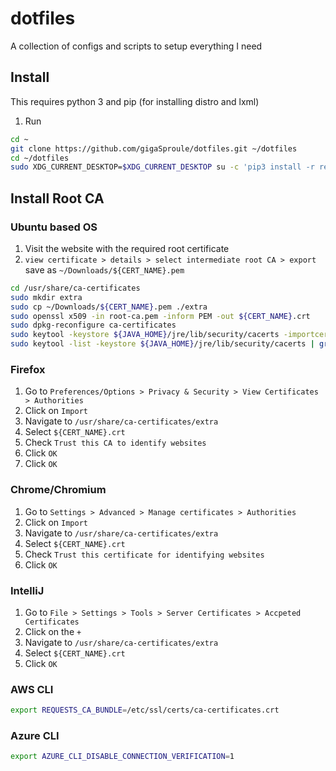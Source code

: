 # dotfiles
A collection of configs and scripts to setup everything I need

## Install
This requires python 3 and pip (for installing distro and lxml)

1. Run

  ```sh
  cd ~
  git clone https://github.com/gigaSproule/dotfiles.git ~/dotfiles
  cd ~/dotfiles
  sudo XDG_CURRENT_DESKTOP=$XDG_CURRENT_DESKTOP su -c 'pip3 install -r requirements.txt && ./install.py [-d | --development | -p | --personal | -s | --server | -v | --vm | -h | --help]'
  ```

## Install Root CA
### Ubuntu based OS
1. Visit the website with the required root certificate
2. `view certificate > details > select intermediate root CA > export` save as `~/Downloads/${CERT_NAME}.pem`

```bash
cd /usr/share/ca-certificates
sudo mkdir extra
sudo cp ~/Downloads/${CERT_NAME}.pem ./extra
sudo openssl x509 -in root-ca.pem -inform PEM -out ${CERT_NAME}.crt
sudo dpkg-reconfigure ca-certificates
sudo keytool -keystore ${JAVA_HOME}/jre/lib/security/cacerts -importcert -alias ${CERT_NAME} -file /usr/share/ca-certificates/extra/${CERT_NAME}.crt
sudo keytool -list -keystore ${JAVA_HOME}/jre/lib/security/cacerts | grep ${CERT_NAME} 
```

### Firefox
1. Go to `Preferences/Options > Privacy & Security > View Certificates > Authorities`
2. Click on `Import`
3. Navigate to `/usr/share/ca-certificates/extra`
4. Select `${CERT_NAME}.crt`
5. Check `Trust this CA to identify websites`
6. Click `OK`
7. Click `OK`

### Chrome/Chromium
1. Go to `Settings > Advanced > Manage certificates > Authorities`
2. Click on `Import`
3. Navigate to `/usr/share/ca-certificates/extra`
4. Select `${CERT_NAME}.crt`
5. Check `Trust this certificate for identifying websites`
6. Click `OK`

### IntelliJ
1. Go to `File > Settings > Tools > Server Certificates > Accpeted Certificates`
2. Click on the `+`
3. Navigate to `/usr/share/ca-certificates/extra`
4. Select `${CERT_NAME}.crt`
5. Click `OK`

### AWS CLI
```bash
export REQUESTS_CA_BUNDLE=/etc/ssl/certs/ca-certificates.crt
```

### Azure CLI
```bash
export AZURE_CLI_DISABLE_CONNECTION_VERIFICATION=1
```
